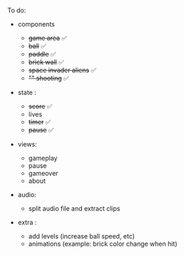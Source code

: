 To do:

- components
    - ~~game area~~ ✅
    - ~~ball~~ ✅
    - ~~paddle~~ ✅
    - ~~brick wall~~ ✅
    - ~~space invader aliens~~ ✅
    - ~~"" shooting~~ ✅


- state :
    - ~~score~~ ✅
    - lives
    - ~~timer~~ ✅
    - ~~pause~~ ✅


- views:
    - gameplay
    - pause
    - gameover
    - about

- audio:
    - split audio file and extract clips


- extra :
    - add levels (increase ball speed, etc)
    - animations (example: brick color change when hit)

